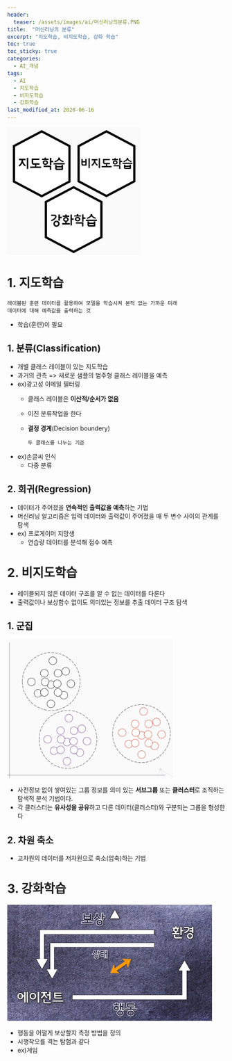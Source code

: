 ```yaml
---
header:
  teaser: /assets/images/ai/머신러닝의분류.PNG
title:  "머신러닝의 분류"
excerpt: "지도학습, 비지도학습, 강화 학습"
toc: true
toc_sticky: true
categories:
  - AI_개념
tags:
  - AI
  - 지도학습
  - 비지도학습
  - 강화학습
last_modified_at: 2020-06-16
---
```

![머신러닝의분류](/assets/images/ai/머신러닝의분류.PNG)
# 1. 지도학습
  
    레이블된 훈련 데이터를 활용하여 모델을 학습시켜 본적 없는 가까운 미래
    데이터에 대해 예측값을 출력하는 것
* 학습(훈련)이 필요  
## 1. 분류(Classification)
* 개별 클래스 레이블이 있는 지도학습 
* 과거의 관측 => 새로운 샘플의 범주형 클래스 레이블을 예측
*  ex)광고성 이메일 필터링
   * 클래스 레이블은 **이산적/순서가 없음**
   * 이진 분류작업을 한다
   * **결정 경계**(Decision boundery)
     
         두 클래스를 나누는 기준
   
* ex)손글씨 인식
  * 다중 분류
      
## 2. 회귀(Regression)
* 데이터가 주어졌을 **연속적인 출력값을 예측**하는 기법
* 머신러닝 알고리즘은 입력 데이터와 출력값이 주어졌을 때 
  두 변수 사이의 관계를 탐색
* ex) 프로게이머 지망생
  * 연습량 데이터를 분석해 점수 예측

# 2. 비지도학습
* 레이블되지 않은 데이터 구조를 알 수 없는 데이터를 다룬다
* 출력값이나 보상함수 없이도 의미있는 정보를 추출 데이터 구조 탐색
## 1. 군집
![군집](/assets/images/ai/군집.PNG)  
* 사전정보 없이 쌓여있는 그룹 정보를 의미 있는 **서브그룹** 또는
  **클러스터**로 조직하는 탐색적 분석 기법이다.  
* 각 클러스터는 **유사성을 공유**하고 다른 데이터(클러스터)와
  구분되는 그룹을 형성한다  
 
## 2. 차원 축소 
* 고차원의 데이터를 저차원으로 축소(압축)하는 기법


# 3. 강화학습
![강화학습](/assets/images/ai/강화학습.PNG)  
* 행동을 어떨게 보상할지 측정 방법을 정의
* 시행착오를 격는 탐험과 같다
* ex)게임 
